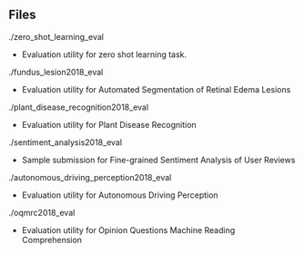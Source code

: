## Files ##
./zero_shot_learning_eval
- Evaluation utility for zero shot learning task.

./fundus_lesion2018_eval
- Evaluation utility for Automated Segmentation of Retinal Edema Lesions

./plant_disease_recognition2018_eval
- Evaluation utility for Plant Disease Recognition

./sentiment_analysis2018_eval
- Sample submission for Fine-grained Sentiment Analysis of User Reviews

./autonomous_driving_perception2018_eval
- Evaluation utility for Autonomous Driving Perception

./oqmrc2018_eval
- Evaluation utility for Opinion Questions Machine Reading Comprehension
